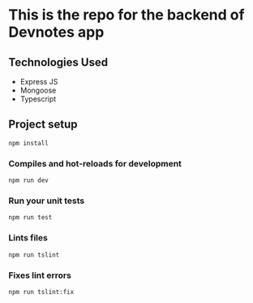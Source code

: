 # This is the repo for the backend of Devnotes app

## Technologies Used

- Express JS
- Mongoose
- Typescript

## Project setup

```
npm install
```

### Compiles and hot-reloads for development

```
npm run dev
```

### Run your unit tests

```
npm run test
```

### Lints files

```
npm run tslint
```

### Fixes lint errors

```
npm run tslint:fix
```

